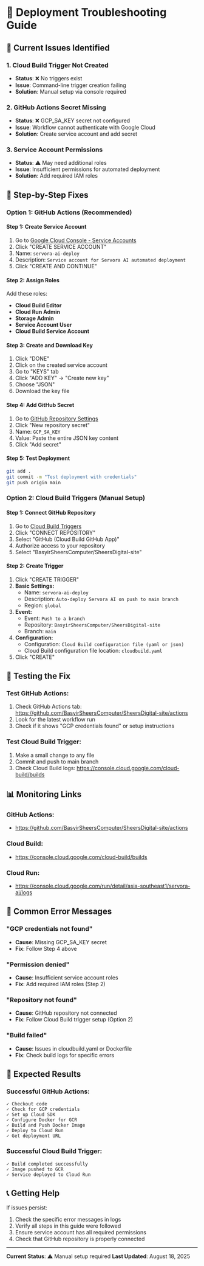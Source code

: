 # 🔧 Deployment Troubleshooting Guide

## 🚨 Current Issues Identified

### 1. **Cloud Build Trigger Not Created**
- **Status**: ❌ No triggers exist
- **Issue**: Command-line trigger creation failing
- **Solution**: Manual setup via console required

### 2. **GitHub Actions Secret Missing**
- **Status**: ❌ GCP_SA_KEY secret not configured
- **Issue**: Workflow cannot authenticate with Google Cloud
- **Solution**: Create service account and add secret

### 3. **Service Account Permissions**
- **Status**: ⚠️ May need additional roles
- **Issue**: Insufficient permissions for automated deployment
- **Solution**: Add required IAM roles

## 🔧 Step-by-Step Fixes

### **Option 1: GitHub Actions (Recommended)**

#### Step 1: Create Service Account
1. Go to [Google Cloud Console - Service Accounts](https://console.cloud.google.com/iam-admin/serviceaccounts)
2. Click "CREATE SERVICE ACCOUNT"
3. Name: `servora-ai-deploy`
4. Description: `Service account for Servora AI automated deployment`
5. Click "CREATE AND CONTINUE"

#### Step 2: Assign Roles
Add these roles:
- **Cloud Build Editor**
- **Cloud Run Admin**
- **Storage Admin**
- **Service Account User**
- **Cloud Build Service Account**

#### Step 3: Create and Download Key
1. Click "DONE"
2. Click on the created service account
3. Go to "KEYS" tab
4. Click "ADD KEY" → "Create new key"
5. Choose "JSON"
6. Download the key file

#### Step 4: Add GitHub Secret
1. Go to [GitHub Repository Settings](https://github.com/BasyirSheersComputer/SheersDigital-site/settings/secrets/actions)
2. Click "New repository secret"
3. Name: `GCP_SA_KEY`
4. Value: Paste the entire JSON key content
5. Click "Add secret"

#### Step 5: Test Deployment
```bash
git add .
git commit -m "Test deployment with credentials"
git push origin main
```

### **Option 2: Cloud Build Triggers (Manual Setup)**

#### Step 1: Connect GitHub Repository
1. Go to [Cloud Build Triggers](https://console.cloud.google.com/cloud-build/triggers)
2. Click "CONNECT REPOSITORY"
3. Select "GitHub (Cloud Build GitHub App)"
4. Authorize access to your repository
5. Select "BasyirSheersComputer/SheersDigital-site"

#### Step 2: Create Trigger
1. Click "CREATE TRIGGER"
2. **Basic Settings:**
   - Name: `servora-ai-deploy`
   - Description: `Auto-deploy Servora AI on push to main branch`
   - Region: `global`
3. **Event:**
   - Event: `Push to a branch`
   - Repository: `BasyirSheersComputer/SheersDigital-site`
   - Branch: `main`
4. **Configuration:**
   - Configuration: `Cloud Build configuration file (yaml or json)`
   - Cloud Build configuration file location: `cloudbuild.yaml`
5. Click "CREATE"

## 🧪 Testing the Fix

### Test GitHub Actions:
1. Check GitHub Actions tab: https://github.com/BasyirSheersComputer/SheersDigital-site/actions
2. Look for the latest workflow run
3. Check if it shows "GCP credentials found" or setup instructions

### Test Cloud Build Trigger:
1. Make a small change to any file
2. Commit and push to main branch
3. Check Cloud Build logs: https://console.cloud.google.com/cloud-build/builds

## 📊 Monitoring Links

### GitHub Actions:
- https://github.com/BasyirSheersComputer/SheersDigital-site/actions

### Cloud Build:
- https://console.cloud.google.com/cloud-build/builds

### Cloud Run:
- https://console.cloud.google.com/run/detail/asia-southeast1/servora-ai/logs

## 🚨 Common Error Messages

### "GCP credentials not found"
- **Cause**: Missing GCP_SA_KEY secret
- **Fix**: Follow Step 4 above

### "Permission denied"
- **Cause**: Insufficient service account roles
- **Fix**: Add required IAM roles (Step 2)

### "Repository not found"
- **Cause**: GitHub repository not connected
- **Fix**: Follow Cloud Build trigger setup (Option 2)

### "Build failed"
- **Cause**: Issues in cloudbuild.yaml or Dockerfile
- **Fix**: Check build logs for specific errors

## 🎯 Expected Results

### Successful GitHub Actions:
```
✓ Checkout code
✓ Check for GCP credentials
✓ Set up Cloud SDK
✓ Configure Docker for GCR
✓ Build and Push Docker Image
✓ Deploy to Cloud Run
✓ Get deployment URL
```

### Successful Cloud Build Trigger:
```
✓ Build completed successfully
✓ Image pushed to GCR
✓ Service deployed to Cloud Run
```

## 📞 Getting Help

If issues persist:
1. Check the specific error messages in logs
2. Verify all steps in this guide were followed
3. Ensure service account has all required permissions
4. Check that GitHub repository is properly connected

---

**Current Status**: ⚠️ Manual setup required
**Last Updated**: August 18, 2025
